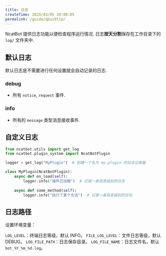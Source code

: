 ```yaml
---
title: 日志
createTime: 2025/03/05 20:00:05
permalink: /guide/qbus9tlp/
---
```



NcatBot 提供日志功能以便检查程序运行情况. 日志**按天分割**保存在工作目录下的 `log/` 文件夹中.

## 默认日志

默认日志是不需要进行任何设置就会自动记录的日志.

### debug

- 所有 `notice`, `request` 事件.

### info

- 所有的 `message` 类型消息接收事件.

## 自定义日志

```python
from ncatbot.utils import get_log
from ncatbot.plugin_system import NcatBotPlugin

logger = get_log("MyPlugin")  # 创建一个名为 my_plugin 的日志记录器

class MyPlugin(NcatBotPlugin):
    async def on_load(self):
        logger.info("插件已加载")  # 记录一条信息级别的日志
    
    async def some_method(self):
        logger.info("执行了某个方法")  # 记录一条信息级别的日志
```

## 日志路径

设置环境变量：

`LOG_LEVEL`：终端日志等级，默认 INFO。
`FILE_LOG_LEVEL`：文件日志等级，默认 DEBUG。
`LOG_FILE_PATH`：日志保存目录。
`LOG_FILE_NAME`：日志文件名，默认 `bot_%Y_%m_%d.log`。

